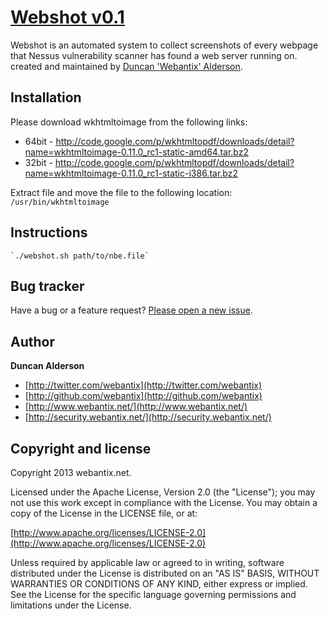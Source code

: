 # [Webshot v0.1](http://www.webantix.net/)

Webshot is an automated system to collect screenshots of every webpage that Nessus vulnerability scanner has found a web server running on. created and maintained by [Duncan 'Webantix' Alderson](http://twitter.com/webantix).

## Installation

Please download wkhtmltoimage from the following links:

* 64bit - http://code.google.com/p/wkhtmltopdf/downloads/detail?name=wkhtmltoimage-0.11.0_rc1-static-amd64.tar.bz2
* 32bit - http://code.google.com/p/wkhtmltopdf/downloads/detail?name=wkhtmltoimage-0.11.0_rc1-static-i386.tar.bz2

Extract file and move the file to the following location: `/usr/bin/wkhtmltoimage`

## Instructions

	`./webshot.sh path/to/nbe.file`

## Bug tracker

Have a bug or a feature request? [Please open a new issue](https://github.com/webantix/webshot/issues).

## Author

**Duncan Alderson**

+ [http://twitter.com/webantix](http://twitter.com/webantix)
+ [http://github.com/webantix](http://github.com/webantix)
+ [http://www.webantix.net/](http://www.webantix.net/)
+ [http://security.webantix.net/](http://security.webantix.net/)

## Copyright and license

Copyright 2013 webantix.net.

Licensed under the Apache License, Version 2.0 (the "License");
you may not use this work except in compliance with the License.
You may obtain a copy of the License in the LICENSE file, or at:

  [http://www.apache.org/licenses/LICENSE-2.0](http://www.apache.org/licenses/LICENSE-2.0)

Unless required by applicable law or agreed to in writing, software
distributed under the License is distributed on an "AS IS" BASIS,
WITHOUT WARRANTIES OR CONDITIONS OF ANY KIND, either express or implied.
See the License for the specific language governing permissions and
limitations under the License.
